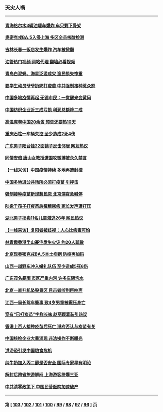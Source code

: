 ### 天灾人祸
---
#### [青海格尔木3辆油罐车爆炸 车只剩下骨架](../../pages/ncid280/n13778271.md?07120445) 
#### [奥密克戎BA.5入侵上海 多区全员核酸检测](../../pages/ncid280/n13778254.md?07120445) 
#### [吉林长春一饭店发生爆炸 汽车被掀翻](../../pages/ncid280/n13778132.md?07120445) 
#### [油管热门视频 网站代理 翻墙必看视频](http://209.222.30.114:81/youtube.html?07120445)
#### [青岛白泥蚂、海星泛滥成灾 渔民损失惨重](../../pages/ncid280/n13777590.md?07120445) 
#### [要学生动员爷爷奶奶打疫苗 中共强制接种惹众怒](../../pages/ncid280/n13777292.md?07120445) 
#### [中国多地疫情再起 无锡市民：一觉醒来变黄码](../../pages/ncid280/n13777279.md?07120445) 
#### [中国纺织企业近三成亏损 利润总额降二成](../../pages/ncid280/n13777266.md?07120445) 
#### [高温席卷中国20余省 预告还要热10天](../../pages/ncid280/n13777059.md?07120445) 
#### [重庆石柱一车辆失控 至少造成2死4伤](../../pages/ncid280/n13777044.md?07120445) 
#### [广东男子阳台挂22面镜子反击邻居 网友热议](../../pages/ncid280/n13777031.md?07120445) 
#### [同情安倍 唐山女教授遭围攻微博被永久禁言](../../pages/ncid280/n13776964.md?07120445) 
#### [【一线采访】中国疫情持续 多地再遭封控](../../pages/ncid280/n13776399.md?07120445) 
#### [中国多地进公共场所必须打疫苗 引抨击](../../pages/ncid280/n13776384.md?07120445) 
#### [强制接种疫苗新规惹民怨 北京深夜急喊停](../../pages/ncid280/n13776266.md?07120445) 
#### [陆逾千孩子打疫苗后罹糖尿病 家长发声遭打压](../../pages/ncid280/n13776246.md?07120445) 
#### [湖北男子拐卖11名儿童潜逃26年 网民热议](../../pages/ncid280/n13776304.md?07120445) 
#### [【一线采访】复阳者被歧视：人心比病毒可怕](../../pages/ncid280/n13776079.md?07120445) 
#### [林青霞香港半山豪宅发生火灾 约20人疏散](../../pages/ncid280/n13775929.md?07120445) 
#### [北京现奥密克戎BA.5本土病例 防控再加码](../../pages/ncid280/n13775561.md?07120445) 
#### [山西一越野车冲入婚礼队伍 至少造成5死6伤](../../pages/ncid280/n13775536.md?07120445) 
#### [广东茂名暴雨 市区严重内涝 许多车辆泡水](../../pages/ncid280/n13775473.md?07120445) 
#### [北京一直升机坠毁景区 目击者听到巨响声](../../pages/ncid280/n13775404.md?07120445) 
#### [江西一局长驾车肇事 致4岁男童被辗压身亡](../../pages/ncid280/n13775326.md?07120445) 
#### [穿有“已打疫苗”字样长袜 赵丽颖着装引热议](../../pages/ncid280/n13775080.md?07120445) 
#### [香港上百人接种疫苗后死亡 港府否认与疫苗有关](../../pages/ncid280/n13775208.md?07120445) 
#### [中国核检企业大量涌现 非法操作不断曝光](../../pages/ncid280/n13775207.md?07120445) 
#### [洪涝恐引发中国粮食危机](../../pages/ncid280/n13775159.md?07120445) 
#### [纯牛奶加入丙二醇是否安全 国际专家早有明论](../../pages/ncid280/n13774980.md?07120445) 
#### [解封后跨省旅游解闷 上海游客挤爆三亚](../../pages/ncid280/n13774985.md?07120445) 
#### [中共清零政策下 中国民营医院加速破产](../../pages/ncid280/n13774881.md?07120445) 

---
#### 第 [ [103](./103.md?07120445) / [102](./102.md?07120445) / [101](./101.md?07120445) / [100](./100.md?07120445) / [99](./99.md?07120445) / [98](./98.md?07120445) / [97](./97.md?07120445) / [96](./96.md?07120445) ] 页
